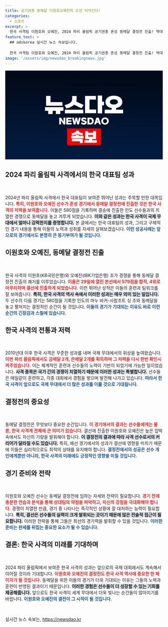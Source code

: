 ```yaml
---
title: 공기권총 동메달 이원호오예진의 도전 이야긴다!
categories:
  - 스포츠
excerpt: >
  한국 사격팀 이원호와 오예진, 2024 파리 올림픽 공기권총 혼성 동메달 결정전 진출! 역대급 경쟁 속에서 금메달의 희망을 이어가는 그들의 도전을 응원하세요!
feature_text: >
  ## adskorea 실시간 뉴스 속보입니다.

  한국 사격팀 이원호와 오예진, 2024 파리 올림픽 공기권총 혼성 동메달 결정전 진출! 역대급 경쟁 속에서 금메달의 희망을 이어가는 그들의 도전을 응원하세요!
image: '/assets/img/newsdao_breakingnews.jpg'
---
```


<p><img src="/assets/img/newsdao_breakingnews.jpg" alt="adskorea 속보" /></p>

<h2 data-ke-size="size26">2024 파리 올림픽 사격에서의 한국 대표팀 성과</h2>

<p data-ke-size="size16">&nbsp;</p>

<p>2024년 파리 올림픽 사격에서 한국 대표팀이 보여준 뛰어난 성과는 주목할 만한 대목입니다. <b><span style="color: #ee2323;">특히, 이원호와 오예진 선수가 혼성 경기에서 동메달 결정전에 진출한 것은 한국 사격의 저력을 보여줍니다.</span></b> 이들은 580점을 기록하며 결승에 진출한 인도 선수들과의 치열한 경쟁으로 동메달을 놓고 겨루게 되었습니다. <b><span style="background-color: #21538527;">이와 같은 성과는 한국 사격이 국제 무대에서 얼마나 강력한지를 증명합니다.</span></b> 본 글에서는 한국 대표팀의 성과, 그리고 구체적인 경기 내용을 통해 이들의 노력과 성취를 자세히 살펴보겠습니다. <b><span style="color: #1a5490;">이런 성공사례는 앞으로의 경기에서도 분명히 큰 동기부여가 될 것입니다.</span></b></p>

<h2 data-ke-size="size26">이원호와 오예진, 동메달 결정전 진출</h2>

<p data-ke-size="size16">&nbsp;</p>

<p>한국 사격의 이원호(KB국민은행)와 오예진(IBK기업은행) 조가 경쟁을 통해 동메달 결정전 진출의 쾌거를 이루었습니다. <b><span style="color: #ee2323;">이들은 29일에 열린 본선에서 579점을 합작, 4위로 마무리하며 결선에 진출하게 되었습니다.</span></b> 이런 뛰어난 성적은 이들의 훈련과 팀워크를 잘 보여줍니다. <b><span style="background-color: #21538527;">특히, 한국 사격의 역사 속에서 이러한 성과는 매우 의미 있는 일입니다.</span></b> 두 선수의 다음 경기는 580점을 기록한 인도의 마누 바커-사랍조트 싱 조와 동메달을 놓고 펼쳐지는 결정적인 순간이 될 것입니다. <b><span style="color: #1a5490;">이들의 경기가 기대되는 이유도 바로 이런 순간의 긴장감과 스릴에 있습니다.</span></b></p>

<h2 data-ke-size="size26">한국 사격의 전통과 저력</h2>

<p data-ke-size="size16">&nbsp;</p>

<p>2010년대 이후 한국 사격은 꾸준한 성과를 내며 국제 무대에서의 위상을 높여왔습니다. <b><span style="color: #ee2323;">이번 파리 올림픽에서도 금메달 2개, 은메달 2개를 획득하며 그 저력을 다시 한번 확인시켜주었습니다.</span></b> 이는 체계적인 훈련과 선수들의 노력이 기반이 되었기에 가능한 일이었습니다. <b><span style="background-color: #21538527;">사격 종목은 국가 간의 경쟁이 치열하기 때문에 이러한 성과는 특별합니다.</span></b> 선수들은 매일같이 훈련하고, 각종 대회에서 경험을 쌓으며 발전해 나가고 있습니다. <b><span style="color: #1a5490;">따라서 한국 사격이 앞으로도 국제 무대에서 더 많은 성과를 이룰 것으로 기대됩니다.</span></b></p>

<h2 data-ke-size="size26">결정전의 중요성</h2>

<p data-ke-size="size16">&nbsp;</p>

<p>동메달 결정전은 무엇보다 중요한 순간입니다. <b><span style="color: #ee2323;">이 경기에서의 결과는 선수들에게는 물론, 한국 사격계 전체에 큰 의미가 있습니다.</span></b> 결선에 진출한 이원호와 오예진은 높은 압박 속에서도 자신의 기량을 발휘해야 합니다. <b><span style="background-color: #21538527;">이 결정전의 결과에 따라 사격 선수로서의 커리어가 달라질 수도 있습니다.</span></b> 특히, 예선 경기에서의 성과가 결선에 영향을 미치기 때문에 이들은 심리적으로도 최적의 상태를 유지해야 합니다. <b><span style="color: #1a5490;">결정전에서의 성공은 선수 개인에게뿐만 아니라, 한국 사격의 미래에도 긍정적인 영향을 미칠 것입니다.</span></b></p>

<h2 data-ke-size="size26">경기 준비와 전략</h2>

<p data-ke-size="size16">&nbsp;</p>

<p>이원호와 오예진 선수는 동메달 결정전에 임하는 자세와 전략이 필요합니다. <b><span style="color: #ee2323;">경기 전에 충분한 연습과 분석을 통해 상대팀의 약점을 파악하고, 자신의 강점을 극대화해야 합니다.</span></b> 경쟁이 치열한 만큼, 경기 중 나타나는 즉각적인 상황에 잘 대처하는 능력이 필요합니다. <b><span style="background-color: #21538527;">특히, 결선은 선수들의 실력이 크게 발휘되는 곳이기 때문에 많은 전술적 접근이 필요합니다.</span></b> 이러한 전략을 통해 그들은 최선의 경기력을 발휘할 수 있을 것입니다. <b><span style="color: #1a5490;">이러한 준비는 판세를 뒤집는 중요한 요소가 될 수 있습니다.</span></b></p>

<h2 data-ke-size="size26">결론: 한국 사격의 미래를 기대하며</h2>

<p data-ke-size="size16">&nbsp;</p>

<p>2024 파리 올림픽에서 보여준 한국 사격의 성과는 앞으로의 국제 대회에서도 계속해서 이어질 것이라 기대합니다. <b><span style="color: #ee2323;">이원호와 오예진의 결정전도 한국 사격 역사에 중요한 한 페이지가 될 것입니다.</span></b> 동메달을 위한 이들의 경기가 더욱 기대되는 이유는 그들의 노력과 훈련이 반영된 결과이기 때문입니다. <b><span style="background-color: #21538527;">이러한 경험은 선수들이 더 성장할 수 있는 기회를 제공해줍니다.</span></b> 앞으로도 한국 사격이 세계 무대에서 더욱 빛나는 순간들이 많아지기를 바랍니다. <b><span style="color: #1a5490;">이원호와 오예진의 결전이 그 시작이 될 것입니다.</span></b></p>

<p data-ke-size="size16">&nbsp;</p>
실시간 뉴스 속보는, <a href="https://newsdao.kr" rel="dofollow">https://newsdao.kr</a>


